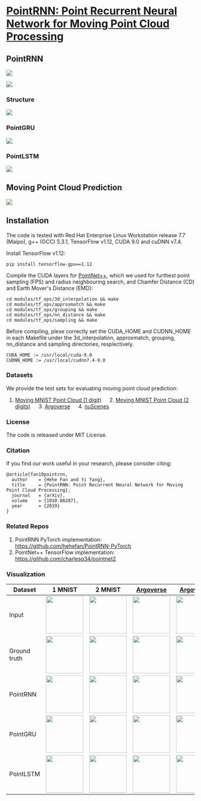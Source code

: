 # [PointRNN: Point Recurrent Neural Network for Moving Point Cloud Processing](https://arxiv.org/pdf/1910.08287.pdf)
## PointRNN
![](https://github.com/hehefan/PointRNN/blob/master/imgs/pointrnn-arch.png)

![](https://github.com/hehefan/PointRNN/blob/master/imgs/pointrnn.png)
### Structure
![](https://github.com/hehefan/PointRNN/blob/master/imgs/units.png)
### PointGRU 
![](https://github.com/hehefan/PointRNN/blob/master/imgs/pointgru.png)
### PointLSTM
![](https://github.com/hehefan/PointRNN/blob/master/imgs/pointlstm.png)

## Moving Point Cloud Prediction 
![](https://github.com/hehefan/PointRNN/blob/master/imgs/prediction.png)

## Installation

The code is tested with Red Hat Enterprise Linux Workstation release 7.7 (Maipo), g++ (GCC) 5.3.1, TensorFlow v1.12, CUDA 9.0 and cuDNN v7.4.

Install TensorFlow v1.12:
```
pip install tensorflow-gpu==1.12
```

Compile the CUDA layers for [PointNet++](http://arxiv.org/abs/1706.02413), which we used for furthest point sampling (FPS) and radius neighbouring search, and Chamfer Distance (CD) and Earth Mover's Distance (EMD):
```
cd modules/tf_ops/3d_interpolation && make
cd modules/tf_ops/approxmatch && make
cd modules/tf_ops/grouping && make
cd modules/tf_ops/nn_distance && make
cd modules/tf_ops/sampling && make
```
Before compiling, plese correctly set the CUDA_HOME and CUDNN_HOME in each Makefile under the 3d_interpolation, approxmatch, grouping, nn_distance and sampling directories, resplectively.
```
CUDA_HOME := /usr/local/cuda-9.0
CUDNN_HOME := /usr/local/cudnn7.4-9.0
```

### Datasets
We provide the test sets for evaluating moving point cloud prediction:
1. [Moving MNIST Point Cloud (1 digit)](https://drive.google.com/open?id=17RpNwMLDcR5fLr0DJkRxmC5WgFn3RwK_) &emsp; 2. [Moving MNIST Point Cloud (2 digits)](https://drive.google.com/open?id=11EkVsE5fmgU5D5GsOATQ6XN17gmn7IvF) &emsp; 3. [Argoverse](https://drive.google.com/open?id=1uDsNN856IjOAOz2swfVpAjmSaEshWzHk) &emsp; 4. [nuScenes](https://drive.google.com/open?id=1nncU3D_nAjgLi_a_kxMtIaebB5WVQTDD)
### License
The code is released under MIT License.
### Citation
If you find our work useful in your research, please consider citing:
```
@article{fan19pointrnn,
  author    = {Hehe Fan and Yi Yang},
  title     = {PointRNN: Point Recurrent Neural Network for Moving Point Cloud Processing},
  journal   = {arXiv},
  volume    = {1910.08287},
  year      = {2019}
}
```
### Related Repos
1. PointRNN PyTorch implementation: https://github.com/hehefan/PointRNN-PyTorch
2. PointNet++ TensorFlow implementation: https://github.com/charlesq34/pointnet2
### Visualization
| Dataset      |    1 MNIST     |   2 MNIST  | [Argoverse](https://argoverse.org) | [Argoverse](https://argoverse.org) | [nuScenes](https://nuscenes.org)    | [nuScenes](https://nuscenes.org) |
|--------------|----------------|---------------|---------------|---------------|-------------|-------------|
| Input        | <img src="https://github.com/hehefan/PointRNN/blob/master/imgs/mmnist-1-ctx.gif" width="100" height="100"> | <img src="https://github.com/hehefan/PointRNN/blob/master/imgs/mmnist-2-ctx.gif" width="100" height="100"> | <img src="https://github.com/hehefan/PointRNN/blob/master/imgs/argo-bird-ctx.gif" width="100" height="100"> | <img src="https://github.com/hehefan/PointRNN/blob/master/imgs/argo-worm-ctx.gif" width="100" height="100"> | <img src="https://github.com/hehefan/PointRNN/blob/master/imgs/nu-bird-ctx.gif" width="100" height="100"> | <img src="https://github.com/hehefan/PointRNN/blob/master/imgs/nu-worm-ctx.gif" width="100" height="100"> | 
| Ground truth | <img src="https://github.com/hehefan/PointRNN/blob/master/imgs/mmnist-1-gth.gif" width="100" height="100"> | <img src="https://github.com/hehefan/PointRNN/blob/master/imgs/mmnist-2-gth.gif" width="100" height="100"> | <img src="https://github.com/hehefan/PointRNN/blob/master/imgs/argo-bird-gth.gif" width="100" height="100"> | <img src="https://github.com/hehefan/PointRNN/blob/master/imgs/argo-worm-gth.gif" width="100" height="100"> | <img src="https://github.com/hehefan/PointRNN/blob/master/imgs/nu-bird-gth.gif" width="100" height="100"> | <img src="https://github.com/hehefan/PointRNN/blob/master/imgs/nu-worm-gth.gif" width="100" height="100"> | 
| PointRNN     | <img src="https://github.com/hehefan/PointRNN/blob/master/imgs/mmnist-1-pointrnn.gif" width="100" height="100"> | <img src="https://github.com/hehefan/PointRNN/blob/master/imgs/mmnist-2-pointrnn.gif" width="100" height="100"> | <img src="https://github.com/hehefan/PointRNN/blob/master/imgs/argo-bird-pointrnn.gif" width="100" height="100"> | <img src="https://github.com/hehefan/PointRNN/blob/master/imgs/argo-worm-pointrnn.gif" width="100" height="100"> | <img src="https://github.com/hehefan/PointRNN/blob/master/imgs/nu-bird-pointrnn.gif" width="100" height="100"> | <img src="https://github.com/hehefan/PointRNN/blob/master/imgs/nu-worm-pointrnn.gif" width="100" height="100"> | 
| PointGRU     | <img src="https://github.com/hehefan/PointRNN/blob/master/imgs/mmnist-1-pointgru.gif" width="100" height="100"> | <img src="https://github.com/hehefan/PointRNN/blob/master/imgs/mmnist-2-pointgru.gif" width="100" height="100"> | <img src="https://github.com/hehefan/PointRNN/blob/master/imgs/argo-bird-pointgru.gif" width="100" height="100"> | <img src="https://github.com/hehefan/PointRNN/blob/master/imgs/argo-worm-pointgru.gif" width="100" height="100"> | <img src="https://github.com/hehefan/PointRNN/blob/master/imgs/nu-bird-pointgru.gif" width="100" height="100"> | <img src="https://github.com/hehefan/PointRNN/blob/master/imgs/nu-worm-pointgru.gif" width="100" height="100"> |
| PointLSTM    | <img src="https://github.com/hehefan/PointRNN/blob/master/imgs/mmnist-1-pointlstm.gif" width="100" height="100"> | <img src="https://github.com/hehefan/PointRNN/blob/master/imgs/mmnist-2-pointlstm.gif" width="100" height="100"> | <img src="https://github.com/hehefan/PointRNN/blob/master/imgs/argo-bird-pointlstm.gif" width="100" height="100"> | <img src="https://github.com/hehefan/PointRNN/blob/master/imgs/argo-worm-pointlstm.gif" width="100" height="100"> | <img src="https://github.com/hehefan/PointRNN/blob/master/imgs/nu-bird-pointlstm.gif" width="100" height="100"> | <img src="https://github.com/hehefan/PointRNN/blob/master/imgs/nu-worm-pointlstm.gif" width="100" height="100"> | 
